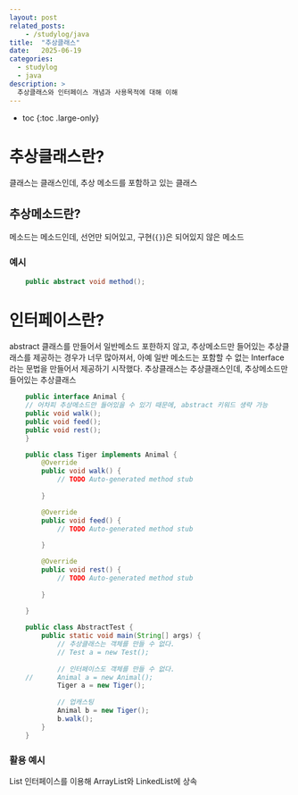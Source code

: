 ```yaml
---
layout: post
related_posts:
    - /studylog/java
title:  "추상클래스"
date:   2025-06-19
categories:
  - studylog
  - java
description: >
  추상클래스와 인터페이스 개념과 사용목적에 대해 이해
---
```

* toc
{:toc .large-only}


# 추상클래스란?
클래스는 클래스인데, 추상 메소드를 포함하고 있는 클래스

## 추상메소드란?
메소드는 메소드인데, 선언만 되어있고, 구현(`{}`)은 되어있지 않은 메소드
### 예시
```java
    public abstract void method();
```

# 인터페이스란?
abstract 클래스를 만들어서 일반메소드 포한하지 않고, 추상메소드만 들어있는 추상클래스를 제공하는 경우가 너무 많아져서,
아예 일반 메소드는 포함할 수 없는 Interface라는 문법을 만들어서 제공하기 시작했다.
추상클래스는 추상클래스인데, 추상메소드만 들어있는 추상클래스
```java
    public interface Animal {
	// 어차피 추상메소드만 들어있을 수 있기 때문에, abstract 키워드 생략 가능
	public void walk();
	public void feed();
	public void rest();
    }
```

```java
    public class Tiger implements Animal {
        @Override
        public void walk() {
            // TODO Auto-generated method stub
            
        }

        @Override
        public void feed() {
            // TODO Auto-generated method stub
            
        }

        @Override
        public void rest() {
            // TODO Auto-generated method stub
            
        }
	
    }
```

```java
    public class AbstractTest {
        public static void main(String[] args) {
            // 추상클래스는 객체를 만들 수 없다.
            // Test a = new Test();
            
            // 인터페이스도 객체를 만들 수 없다.
    //		Animal a = new Animal();
            Tiger a = new Tiger();
            
            // 업캐스팅
            Animal b = new Tiger();
            b.walk();
	    }
    }
```

### 활용 예시
List 인터페이스를 이용해 ArrayList와 LinkedList에 상속
```java

```